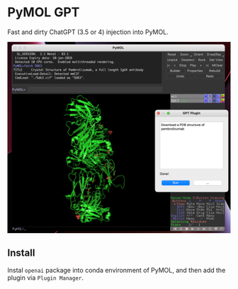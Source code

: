 # PyMOL GPT

Fast and dirty ChatGPT (3.5 or 4) injection into PyMOL.

![](assets/pymol_gpt.png)

## Install

Instal `openai` package into conda environment of PyMOL, and then add the plugin via `Plugin Manager`.